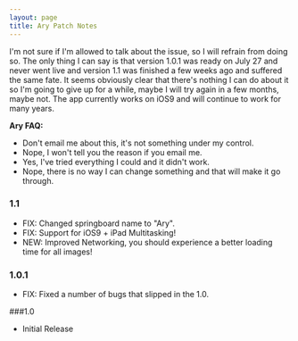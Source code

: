 ```yaml
---
layout: page
title: Ary Patch Notes
---
```


I'm not sure if I'm allowed to talk about the issue, so I will refrain from doing so. The only thing I can say is that version 1.0.1 was ready on July 27 and never went live and version 1.1 was finished a few weeks ago and suffered the same fate. It seems obviously clear that there's nothing I can do about it so I'm going to give up for a while, maybe I will try again in a few months, maybe not. The app currently works on iOS9 and will continue to work for many years.

**Ary FAQ:**  

- Don't email me about this, it's not something under my control.  
- Nope, I won't tell you the reason if you email me.  
- Yes, I've tried everything I could and it didn't work.  
- Nope, there is no way I can change something and that will make it go through.

### 1.1

- FIX: Changed springboard name to "Ary".  
- FIX: Support for iOS9 + iPad Multitasking!  
- NEW: Improved Networking, you should experience a better loading time for all images!

### 1.0.1

- FIX: Fixed a number of bugs that slipped in the 1.0.  

###1.0

- Initial Release
